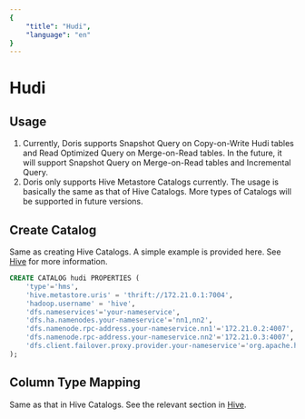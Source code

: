 ```yaml
---
{
    "title": "Hudi",
    "language": "en"
}
---
```


<!-- 
Licensed to the Apache Software Foundation (ASF) under one
or more contributor license agreements.  See the NOTICE file
distributed with this work for additional information
regarding copyright ownership.  The ASF licenses this file
to you under the Apache License, Version 2.0 (the
"License"); you may not use this file except in compliance
with the License.  You may obtain a copy of the License at

  http://www.apache.org/licenses/LICENSE-2.0

Unless required by applicable law or agreed to in writing,
software distributed under the License is distributed on an
"AS IS" BASIS, WITHOUT WARRANTIES OR CONDITIONS OF ANY
KIND, either express or implied.  See the License for the
specific language governing permissions and limitations
under the License.
-->


# Hudi

## Usage

1. Currently, Doris supports Snapshot Query on Copy-on-Write Hudi tables and Read Optimized Query on Merge-on-Read tables. In the future, it will support Snapshot Query on Merge-on-Read tables and Incremental Query.
2. Doris only supports Hive Metastore Catalogs currently. The usage is basically the same as that of Hive Catalogs. More types of Catalogs will be supported in future versions.

## Create Catalog

Same as creating Hive Catalogs. A simple example is provided here. See [Hive](./hive.md) for more information.

```sql
CREATE CATALOG hudi PROPERTIES (
    'type'='hms',
    'hive.metastore.uris' = 'thrift://172.21.0.1:7004',
    'hadoop.username' = 'hive',
    'dfs.nameservices'='your-nameservice',
    'dfs.ha.namenodes.your-nameservice'='nn1,nn2',
    'dfs.namenode.rpc-address.your-nameservice.nn1'='172.21.0.2:4007',
    'dfs.namenode.rpc-address.your-nameservice.nn2'='172.21.0.3:4007',
    'dfs.client.failover.proxy.provider.your-nameservice'='org.apache.hadoop.hdfs.server.namenode.ha.ConfiguredFailoverProxyProvider'
);
```

## Column Type Mapping

Same as that in Hive Catalogs. See the relevant section in [Hive](./hive.md).

